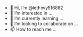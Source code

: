 - 👋 Hi, I’m @lethevy516882
- 👀 I’m interested in ...
- 🌱 I’m currently learning ...
- 💞️ I’m looking to collaborate on ...
- 📫 How to reach me ...

<!---
lethevy516882/lethevy516882 is a ✨ special ✨ repository because its `README.md` (this file) appears on your GitHub profile.
You can click the Preview link to take a look at your changes.
--->
